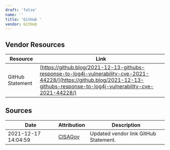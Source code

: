 ```yaml
---
draft: 'false'
name: ''
title: 'GitHub '
vendor: GitHub
---
```


## Vendor Resources
| Resource | Link |
| --- | --- |
| GitHub Statement | [https://github.blog/2021-12-13-githubs-response-to-log4j-vulnerability-cve-2021-44228/](https://github.blog/2021-12-13-githubs-response-to-log4j-vulnerability-cve-2021-44228/) |



## Sources
| Date | Attribution | Description |
| --- | --- | --- |
| 2021-12-17 14:04:59 | [CISAGov](https://raw.githubusercontent.com/cisagov/log4j-affected-db/develop/README.md) | Updated vendor link GitHub Statement.  |
